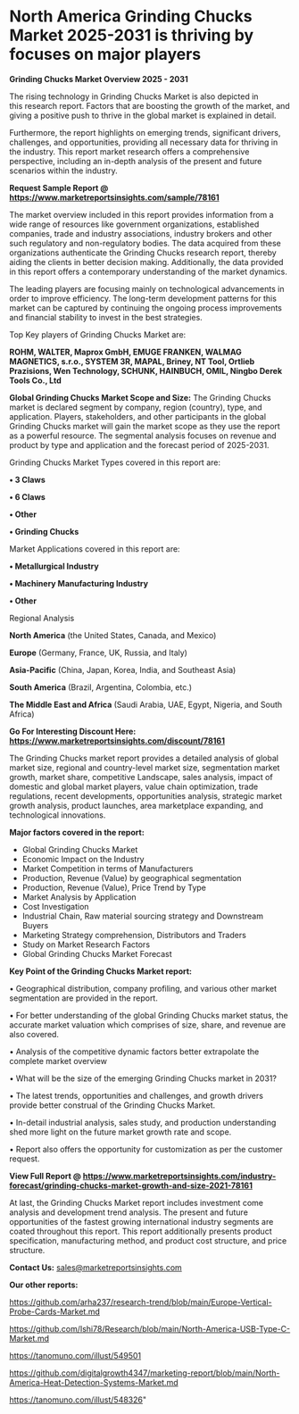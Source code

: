# North America Grinding Chucks Market 2025-2031 is thriving by focuses on major players

<Strong> Grinding Chucks Market Overview 2025 - 2031</strong>

The rising technology in Grinding Chucks Market is also depicted in this research report. Factors that are boosting the growth of the market, and giving a positive push to thrive in the global market is explained in detail.

Furthermore, the report highlights on emerging trends, significant drivers, challenges, and opportunities, providing all necessary data for thriving in the industry. This report market research offers a comprehensive perspective, including an in-depth analysis of the present and future scenarios within the industry.

<strong>Request Sample Report @ <a href=https://www.marketreportsinsights.com/sample/78161>https://www.marketreportsinsights.com/sample/78161</a></strong>

The market overview included in this report provides information from a wide range of resources like government organizations, established companies, trade and industry associations, industry brokers and other such regulatory and non-regulatory bodies. The data acquired from these organizations authenticate the Grinding Chucks research report, thereby aiding the clients in better decision making. Additionally, the data provided in this report offers a contemporary understanding of the market dynamics.

The leading players are focusing mainly on technological advancements in order to improve efficiency. The long-term development patterns for this market can be captured by continuing the ongoing process improvements and financial stability to invest in the best strategies.

Top Key players of Grinding Chucks Market are:

<strong>ROHM, WALTER, Maprox GmbH, EMUGE FRANKEN, WALMAG MAGNETICS, s.r.o., SYSTEM 3R, MAPAL, Briney, NT Tool, Ortlieb Prazisions, Wen Technology, SCHUNK, HAINBUCH, OMIL, Ningbo Derek Tools Co., Ltd</strong>

<strong><b>Global Grinding Chucks Market Scope and Size:</b></strong>
The Grinding Chucks market is declared segment by company, region (country), type, and application. Players, stakeholders, and other participants in the global Grinding Chucks market will gain the market scope as they use the report as a powerful resource. The segmental analysis focuses on revenue and product by type and application and the forecast period of 2025-2031.

Grinding Chucks Market Types covered in this report are:

<strong>• 3 Claws

• 6 Claws

• Other

• Grinding Chucks</strong>

Market Applications covered in this report are:

<strong>• Metallurgical Industry

• Machinery Manufacturing Industry

• Other</strong> 

Regional Analysis

<strong>North America</strong> (the United States, Canada, and Mexico)

<strong>Europe</strong> (Germany, France, UK, Russia, and Italy)

<strong>Asia-Pacific</strong> (China, Japan, Korea, India, and Southeast Asia)

<strong>South America</strong> (Brazil, Argentina, Colombia, etc.)

<strong>The Middle East and Africa</strong> (Saudi Arabia, UAE, Egypt, Nigeria, and South Africa)

<strong>Go For Interesting Discount Here: <a href=https://www.marketreportsinsights.com/discount/78161>https://www.marketreportsinsights.com/discount/78161</a></strong>

The Grinding Chucks market report provides a detailed analysis of global market size, regional and country-level market size, segmentation market growth, market share, competitive Landscape, sales analysis, impact of domestic and global market players, value chain optimization, trade regulations, recent developments, opportunities analysis, strategic market growth analysis, product launches, area marketplace expanding, and technological innovations.

<strong><b>Major factors covered in the report:</b></strong>
<ul>
  <li>Global Grinding Chucks Market </li>
  <li>Economic Impact on the Industry</li>
  <li>Market Competition in terms of Manufacturers</li>
  <li>Production, Revenue (Value) by geographical segmentation</li>
  <li>Production, Revenue (Value), Price Trend by Type</li>
  <li>Market Analysis by Application</li>
  <li>Cost Investigation</li>
  <li>Industrial Chain, Raw material sourcing strategy and Downstream Buyers</li>
  <li>Marketing Strategy comprehension, Distributors and Traders</li>
  <li>Study on Market Research Factors</li>
  <li>Global Grinding Chucks Market Forecast</li>
</ul>

<strong><b>Key Point of the Grinding Chucks Market report:</b></strong>

• Geographical distribution, company profiling, and various other market segmentation are provided in the report.

• For better understanding of the global Grinding Chucks market status, the accurate market valuation which comprises of size, share, and revenue are also covered.

• Analysis of the competitive dynamic factors better extrapolate the complete market overview

• What will be the size of the emerging Grinding Chucks market in 2031?

• The latest trends, opportunities and challenges, and growth drivers provide better construal of the Grinding Chucks Market.

• In-detail industrial analysis, sales study, and production understanding shed more light on the future market growth rate and scope.

• Report also offers the opportunity for customization as per the customer request.

<strong><b>View Full Report @ <a href=https://www.marketreportsinsights.com/industry-forecast/grinding-chucks-market-growth-and-size-2021-78161>https://www.marketreportsinsights.com/industry-forecast/grinding-chucks-market-growth-and-size-2021-78161</a></b></strong>


At last, the Grinding Chucks Market report includes investment come analysis and development trend analysis. The present and future opportunities of the fastest growing international industry segments are coated throughout this report. This report additionally presents product specification, manufacturing method, and product cost structure, and price structure.

<strong>Contact Us:</strong>
sales@marketreportsinsights.com

<strong>Our other reports:</strong>

<a href=https://github.com/arha237/research-trend/blob/main/Europe-Vertical-Probe-Cards-Market.md>https://github.com/arha237/research-trend/blob/main/Europe-Vertical-Probe-Cards-Market.md</a>

<a href=https://github.com/Ishi78/Research/blob/main/North-America-USB-Type-C-Market.md>https://github.com/Ishi78/Research/blob/main/North-America-USB-Type-C-Market.md</a>

<a href=https://tanomuno.com/illust/549501>https://tanomuno.com/illust/549501</a>

<a href=https://github.com/digitalgrowth4347/marketing-report/blob/main/North-America-Heat-Detection-Systems-Market.md>https://github.com/digitalgrowth4347/marketing-report/blob/main/North-America-Heat-Detection-Systems-Market.md</a>

<a href=https://tanomuno.com/illust/548326>https://tanomuno.com/illust/548326</a>"
